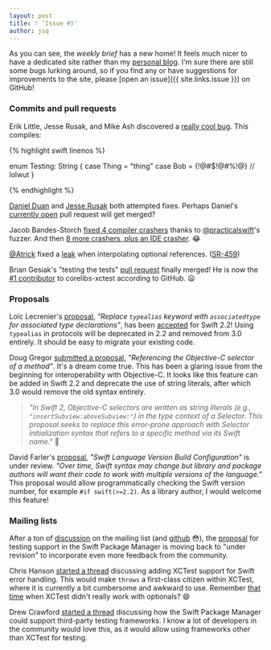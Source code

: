 ```yaml
---
layout: post
title: ! 'Issue #5'
author: jsq
---
```


As you can see, the *weekly brief* has a new home! It feels much nicer to have a dedicated site rather than my [personal blog](http://www.jessesquires.com/new-weekly-brief/). I'm sure there are still some bugs lurking around, so if you find any or have suggestions for improvements to the site, please [open an issue]({{ site.links.issue }}) on GitHub!

<!--excerpt-->

### Commits and pull requests

Erik Little, Jesse Rusak, and Mike Ash discovered a [really cool bug](https://bugs.swift.org/plugins/servlet/mobile#issue/SR-510). This compiles:

{% highlight swift linenos %}

enum Testing: String {
    case Thing = "thing"
    case Bob = {!@#$!@#%!@} // lolwut
}

{% endhighlight %}

[Daniel Duan](https://github.com/apple/swift/pull/931) and [Jesse Rusak](https://github.com/apple/swift/pull/934) both attempted fixes. Perhaps Daniel's [currently open](https://github.com/apple/swift/pull/955) pull request will get merged?

Jacob Bandes-Storch [fixed 4 compiler crashers](https://github.com/apple/swift/pull/910) thanks to [@practicalswift](https://github.com/practicalswift)'s fuzzer. And then [8 more crashers, plus an IDE crasher](https://github.com/apple/swift/pull/926). 😂

[@Atrick](https://github.com/atrick) fixed a [leak](https://github.com/apple/swift/commit/9cf84c24ca860c64b6858d61d271476d5575592a) when interpolating optional references. ([SR-459](https://bugs.swift.org/browse/SR-459))

Brian Gesiak's "testing the tests" [pull request](https://github.com/apple/swift-corelibs-xctest/pull/20) finally merged! He is now the [#1 contributor](https://github.com/apple/swift-corelibs-xctest/graphs/contributors) to corelibs-xctest according to GitHub. 😦

### Proposals

Loïc Lecrenier's [proposal](https://github.com/apple/swift-evolution/blob/master/proposals/0011-replace-typealias-associated.md), *"Replace `typealias` keyword with `associatedtype` for associated type declarations"*, has been [accepted](https://lists.swift.org/pipermail/swift-evolution-announce/2016-January/000014.html) for Swift 2.2! Using `typealias` in protocols will be deprecated in 2.2 and removed from 3.0 entirely. It should be easy to migrate your existing code.

Doug Gregor [submitted a proposal](https://github.com/apple/swift-evolution/blob/master/proposals/0022-objc-selectors.md), *"Referencing the Objective-C selector of a method"*. It's a dream come true. This has been a glaring issue from the beginning for interoperability with Objective-C. It looks like this feature can be added in Swift 2.2 and deprecate the use of string literals, after which 3.0 would remove the old syntax entirely.
>*"In Swift 2, Objective-C selectors are written as string literals (e.g., `"insertSubview:aboveSubview:"`) in the type context of a Selector. This proposal seeks to replace this error-prone approach with Selector initialization syntax that refers to a specific method via its Swift name."* 👏

David Farler's [proposal](https://github.com/apple/swift-evolution/blob/master/proposals/0020-if-swift-version.md), *"Swift Language Version Build Configuration"* is under review. *"Over time, Swift syntax may change but library and package authors will want their code to work with multiple versions of the language."* This proposal would allow programmatically checking the Swift version number, for example `#if swift(>=2.2)`. As a library author, I would welcome this feature!

### Mailing lists

After a ton of [discussion](https://lists.swift.org/pipermail/swift-evolution/Week-of-Mon-20160111/006466.html) on the mailing list (and [github](https://github.com/apple/swift-evolution/pull/51) 😳), the [proposal](https://github.com/apple/swift-evolution/blob/master/proposals/0019-package-manager-testing.md) for testing support in the Swift Package Manager is moving back to "under revision" to incorporate even more feedback from the community.

Chris Hanson [started a thread](https://lists.swift.org/pipermail/swift-evolution/Week-of-Mon-20160104/006091.html) discussing adding XCTest support for Swift error handling. This would make `throws` a first-class citizen within XCTest, where it is currently a bit cumbersome and awkward to use. Remember [that time](https://www.natashatherobot.com/unit-testing-optionals-in-swift-xctassertnotnil/) when XCTest didn't really work with optionals? 😄

Drew Crawford [started a thread](https://lists.swift.org/pipermail/swift-build-dev/Week-of-Mon-20151228/000125.html) discussing how the Swift Package Manager could support third-party testing frameworks. I know a lot of developers in the community would love this, as it would allow using frameworks other than XCTest for testing.
